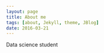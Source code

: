 ```yaml
---
layout: page
title: About me
tags: [about, Jekyll, theme, JBlog]
date: 2016-03-21
---
```


Data science student
